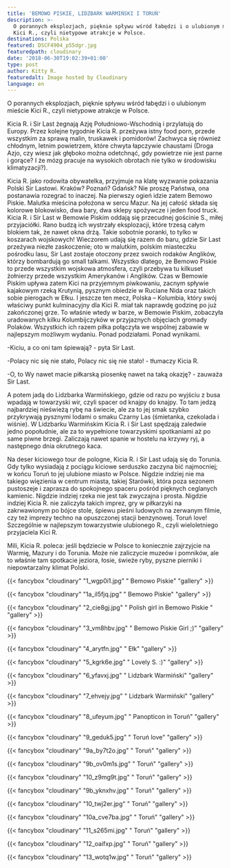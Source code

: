 ```yaml
---
title: 'BEMOWO PISKIE, LIDZBARK WARMIŃSKI I TORUŃ'
description: >-
  O porannych eksplozjach, pięknie spływu wśród łabędzi i o ulubionym mieście
  Kici R., czyli nietypowe atrakcje w Polsce. 
destinations: Polska
featured: DSCF4904_p55dgr.jpg
featuredpath: cloudinary
date: '2018-06-30T19:02:39+01:00'
type: post
author: Kitty R.
featuredalt: Image hosted by Cloudinary
language: en
---
```

O porannych eksplozjach, pięknie spływu wśród łabędzi i o ulubionym mieście Kici R., czyli nietypowe atrakcje w Polsce. 


Kicia R. i Sir Last żegnają Azję Południowo-Wschodnią i przylatują do Europy. Przez kolejne tygodnie Kicia R. przeżywa istny food porn, przede wszystkim za sprawą malin, truskawek i pomidorów! Zachwyca się również chłodnym, letnim powietrzem, które chwyta łapczywie chaustami (Droga Azjo, czy wiesz jak głęboko można odetchnąć, gdy powietrze nie jest parne i gorące? I że mózg pracuje na wysokich obrotach nie tylko w środowisku klimatyzacji?). 

Kicia R. jako rodowita obywatelka, przyjmuje na klatę wyzwanie pokazania Polski Sir Lastowi. Kraków? Poznań? Gdańsk? Nie proszę Państwa, ona postanawia rozegrać to inaczej. Na pierwszy ogień idzie zatem Bemowo Piskie. Malutka mieścina położona w sercu Mazur. Na jej całość składa się kolorowe blokowisko, dwa bary, dwa sklepy spożywcze i jeden food truck. Kicia R. i Sir Last w Bemowie Piskim oddają się przecudnej gościnie S., miłej przyjaciółki. Rano budzą ich wystrzały eksplozacji, które trzesą całym blokiem tak, że nawet okna drżą. Takie sobotnie poranki, to tylko w koszarach wojskowych! Wieczorem udają się razem do baru, gdzie Sir Last przeżywa niezłe zaskoczenie; oto w malutkim, polskim miasteczku pośrodku lasu, Sir Last zostaje otoczony przez swoich rodaków Anglików, którzy bombardują go small talkami. Wszystko dlatego, że Bemowo Piskie to przede wszystkim wojskowa atmosfera, czyli przebywa tu kilkuset żołnierzy przede wszystkim Amerykanów i Anglików. Czas w Bemowie Piskim upływa zatem Kici na przyjemnym piwkowaniu, zacnym spływie kajakowym rzeką Krutynią, pysznym obiedzie w Ruciane Nida oraz takich sobie pierogach w Ełku. I jeszcze ten mecz, Polska – Kolumbia, który swój właściwy punkt kulminacyjny dla Kici R. miał tak naprawdę godzinę po już zakończonej grze. To właśnie wtedy w barze, w Bemowie Piskim, zobaczyła uradowanych kilku Kolumbijczyków w przyjaznych objęciach gromady Polaków. Wszystkich ich razem piłka połączyła we wspólnej zabawie w najlepszym możliwym wydaniu. Ponad podziałami. Ponad wynikami.  

-Kiciu, a co oni tam śpiewają? - pyta Sir Last. 

-Polacy nic się nie stało, Polacy nic się nie stało! - tłumaczy Kicia R.

-O, to Wy nawet macie piłkarską piosenkę nawet na taką okazję? - zauważa Sir Last.

A potem jadą do Lidzbarka Warmińskiego, gdzie od razu po wyjściu z busa wpadają w towarzyski wir, czyli spacer od knajpy do knajpy. To tam jedzą najbardziej nieświeżą rybę na świecie, ale za to jej smak szybko przykrywają pysznymi lodami o smaku Czarny Las (śmietanka, czekolada i wiśnie). W Lidzbarku Warmińskim Kicia R. i Sir Last spędzają zaledwie jedno popołudnie, ale za to wypełnione towarzyskimi spotkaniami aż po same piwne brzegi. Zaliczają nawet spanie w hostelu na krzywy ryj, a następnego dnia okrutnego kaca. 

Na deser kiciowego tour de pologne, Kicia R. i Sir Last udają się do Torunia. Gdy tylko wysiadają z pociągu kiciowe serduszko zaczyna bić najmocniej; w końcu Toruń to jej ulubione miasto w Polsce. Nigdzie indziej nie ma takiego więzienia w centrum miasta, takiej Starówki, która poza sezonem pustoszeje i zaprasza do spokojnego spaceru pośród pięknych ceglanych kamienic. Nigdzie indziej rzeka nie jest tak zwyczajna i prosta. Nigdzie indziej Kicia R. nie zaliczyła takich imprez, gry w piłkarzyki na zakrwawionym po bójce stole, śpiewu pieśni ludowych na zerwanym filmie, czy też imprezy techno na opuszczonej stacji benzynowej. Toruń love! Szczególnie w najlepszym towarzystwie ulubionego R., czyli wieloletniego przyjaciela Kici R.

Mili, Kicia R. poleca: jeśli będziecie w Polsce to koniecznie zajrzyjcie na Warmię, Mazury i do Torunia. Może nie zaliczycie muzeów i pomników, ale to właśnie tam spotkacie jeziora, łosie, świeże ryby, pyszne pierniki i niepowtarzalny klimat Polski. 


{{< fancybox "cloudinary" "1_wgp0i1.jpg" " Bemowo Piskie" "gallery" >}}

{{< fancybox "cloudinary" "1a_il5fjq.jpg" " Bemowo Piskie" "gallery" >}}

{{< fancybox "cloudinary" "2_cie8gj.jpg" " Polish girl in Bemowo Piskie " "gallery" >}}

{{< fancybox "cloudinary" "3_vm8hbv.jpg" " Bemowo Piskie Girl ;)" "gallery" >}}

{{< fancybox "cloudinary" "4_arytfn.jpg" " Ełk" "gallery" >}}

{{< fancybox "cloudinary" "5_kgrk6e.jpg" " Lovely S. :)" "gallery" >}}

{{< fancybox "cloudinary" "6_yfavxj.jpg" " Lidzbark Warmiński" "gallery" >}}

{{< fancybox "cloudinary" "7_ehvejy.jpg" " Lidzbark Warmiński" "gallery" >}}

{{< fancybox "cloudinary" "8_ufeyum.jpg" " Panopticon in Toruń" "gallery" >}}

{{< fancybox "cloudinary" "9_geduk5.jpg" " Toruń love" "gallery" >}}

{{< fancybox "cloudinary" "9a_by7t2o.jpg" " Toruń" "gallery" >}}

{{< fancybox "cloudinary" "9b_ov0m1s.jpg" " Toruń" "gallery" >}}

{{< fancybox "cloudinary" "10_z9mg9t.jpg" " Toruń" "gallery" >}}

{{< fancybox "cloudinary" "9b_yknxhv.jpg" " Toruń" "gallery" >}}

{{< fancybox "cloudinary" "10_twj2er.jpg" " Toruń" "gallery" >}}

{{< fancybox "cloudinary" "10a_cve7ba.jpg" " Toruń" "gallery" >}}

{{< fancybox "cloudinary" "11_s265mi.jpg" " Toruń" "gallery" >}}

{{< fancybox "cloudinary" "12_oaifxp.jpg" " Toruń" "gallery" >}}

{{< fancybox "cloudinary" "13_wotq1w.jpg" " Toruń" "gallery" >}}
